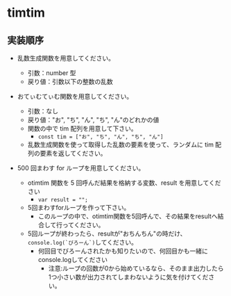 # timtim

## 実装順序

+ 乱数生成関数を用意してください。
    + 引数：number 型
    + 戻り値：引数以下の整数の乱数
+ おてぃむてぃむ関数を用意してください。
    + 引数：なし
    + 戻り値："お", "ち", "ん", "ち", "ん"のどれかの値 
    + 関数の中で tim 配列を用意して下さい。
        + ```const tim = ["お", "ち", "ん", "ち", "ん"]```
    + 乱数生成関数を使って取得した乱数の要素を使って、ランダムに tim 配列の要素を返してください。

+ 500 回まわす for ループを用意してください。
    + otimtim 関数を 5 回呼んだ結果を格納する変数、result を用意してください
        + ```var result = "";```
    + 5回まわすforループを作って下さい。
        + このループの中で、otimtim関数を5回呼んで、その結果をresultへ結合して行ってください。
    + 5回ループが終わったら、resultが"おちんちん"の時だけ、```console.log(`びろーん`)```してください。
        + 何回目でびろーんされたかも知りたいので、何回目かも一緒にconsole.logしてください
            + 注意:ループの回数が0から始めているなら、そのまま出力したら1つ小さい数が出力されてしまわないように気を付けてください。

